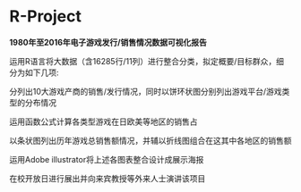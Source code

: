 # R-Project
<p><b>1980年至2016年电子游戏发行/销售情况数据可视化报告</b></p>
<p></p>
<p>运用R语言将大数据（含16285行/11列）进行整合分类，拟定概要/目标群众，细分为如下几项:</p>
<p>   分列出10大游戏产商的销售/发行情况，同时以饼环状图分别列出游戏平台/游戏类型的分布情况</p>
<p>   运用函数公式计算各类型游戏在日欧美等地区的销售占</p>
<p>   以条状图列出历年游戏总销售额情况，并辅以折线图组合在这其中各地区的销售额</p>
<p>   运用Adobe illustrator将上述各图表整合设计成展示海报</p>
<p>   在校开放日进行展出并向来宾教授等外来人士演讲该项目</p>
